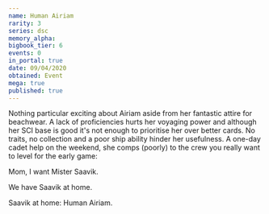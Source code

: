 ```yaml
---
name: Human Airiam
rarity: 3
series: dsc
memory_alpha:
bigbook_tier: 6
events: 0
in_portal: true
date: 09/04/2020
obtained: Event
mega: true
published: true
---
```


Nothing particular exciting about Airiam aside from her fantastic attire for beachwear. A lack of proficiencies hurts her voyaging power and although her SCI base is good it's not enough to prioritise her over better cards. No traits, no collection and a poor ship ability hinder her usefulness. A one-day cadet help on the weekend, she comps (poorly) to the crew you really want to level for the early game:

Mom, I want Mister Saavik.

We have Saavik at home.

Saavik at home: Human Airiam.
